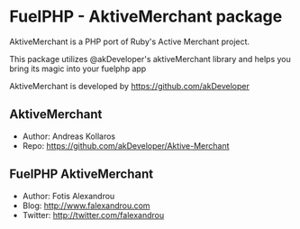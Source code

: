 FuelPHP - AktiveMerchant package
================================

AktiveMerchant is a PHP port of Ruby's Active Merchant project.

This package utilizes @akDeveloper's aktiveMerchant library and helps you bring its magic into your fuelphp app

AktiveMerchant is developed by https://github.com/akDeveloper

AktiveMerchant
-------
- Author: Andreas Kollaros
- Repo: https://github.com/akDeveloper/Aktive-Merchant

FuelPHP AktiveMerchant
-------
- Author: Fotis Alexandrou
- Blog: http://www.falexandrou.com
- Twitter: http://twitter.com/falexandrou